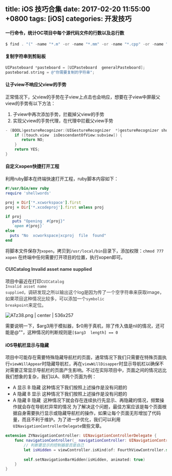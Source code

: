 
title: iOS 技巧合集
date: 2017-02-20 11:55:00 +0800
tags: [iOS]
categories: 开发技巧
---

#### <a name="tf2kgf"></a>一行命令，统计OC项目中每个源代码文件的行数以及总行数
```powershell
$ find . "(" -name "*.m" -or -name "*.mm" -or -name "*.cpp" -or -name "*.h" -or -name "*.rss" ")" -print | xargs wc -l
```

#### <a name="8wricr"></a>复制字符串到剪贴板
```objectivec
UIPasteboard *pasteboard = [UIPasteboard  generalPasteboard];
pasteborad.string = @"你需要复制的字符串";
```

#### <a name="s16fhl"></a>让子view不响应父view的手势
正常情况下，父view的手势在子view上点击也会响应，想要在子view中屏蔽父view的手势有以下方法：
1. 子view中再次添加手势，拦截掉父view的手势
2. 实现父view的手势代理，在代理中拦截父view手势
```objectivec
- (BOOL)gestureRecognizer:(UIGestureRecognizer  *)gestureRecognizer shouldReceiveTouch:(UITouch *)touch {
    if ([touch.view  isDescendantOfView:subview]) {
       return NO;
    }
    return YES;
}
```

#### <a name="nognoh"></a>自定义xopen快捷打开工程
利用ruby脚本在终端快速打开工程，ruby脚本内容如下：
```ruby
#!/usr/bin/env ruby
require 'shellwords'

proj = Dir['*.xcworkspace'].first
proj = Dir['*.xcodeproj'].first unless proj

if proj
   puts "Opening  #{proj}"
   `open #{proj}`
else
  puts "No  xcworkspace|xcproj  file  found"
end
```
将脚本文件保存为`xopen`，拷贝到`/usr/local/bin`目录下，添加权限：`chmod 777 xopen`
在终端中任何需要打开项目的位置，执行xopen即可。

#### <a name="fqw2ll"></a><span data-type="color" style="color:rgb(57, 57, 57)">CUICatalog Invalid asset name supplied</span>
项目中最近在打印<span data-type="color" style="color:rgb(57, 57, 57)"><code>CUICatalog Invalid asset name supplied</code></span><span data-type="color" style="color:rgb(57, 57, 57)">，调研发现之所以输出这个log是因为传了一个空字符串来获取image，如果项目这种情况比较多，可以添加一个</span><span data-type="color" style="color:rgb(57, 57, 57)"><code>symbolic breakpoint</code></span><span data-type="color" style="color:rgb(57, 57, 57)">来定位。</span>


![ATz38.png | center | 536x257](https://cdn.nlark.com/yuque/0/2018/png/183307/1541845301865-3989fad5-4209-460a-8ec8-af444c4a9643.png "")


需要说明一下，\$arg3用于模拟器，\$r0用于真机，除了传入值是nil的情况，还可能是@""，这种情况的判断规则是`[$arg3  length] == 0`

#### <a name="nim5dg"></a>iOS导航栏显示与隐藏
项目中可能存在需要特殊隐藏导航栏的页面，通常情况下我们只需要在特殊页面执行`viewWillAppear`时隐藏导航栏，再在`viewWillDisapper`时显示导航栏以确保不对需要正常显示导航栏的页面产生影响。不过在实际项目中，页面之间的情况远比我们想象的复杂，我们以A、B两个页面为例：
* A 显示 B 隐藏  这种情况下我们按照上述操作是没有问题的
* A 隐藏 B 显示  这种情况下我们按照上述操作是没有问题的
* A 隐藏 B 隐藏  这种情况下就会存在连续执行先显示、再隐藏的情况，频繁操作就会存在导航栏异常的情况
为了解决这个问题，最佳方案应该是每个页面根据自身需要执行显示或隐藏导航栏的操作，如果让每个页面无形增加了代码量，而且不利于维护。为了进一步优化，我们可以利用`UINavigationControllerDelegate`做些文章。
```swift
extension ZYNavigationController: UINavigationControllerDelegate {
    func navigationController(_ navigationController: UINavigationController, willShow viewController: UIViewController, animated: Bool) {
        // 判断要显示的控制器是否是自己
        let isHidden = viewController.isKind(of: FourthViewController.self) || viewController.isKind(of: FirstViewController.self)
        
        self.setNavigationBarHidden(isHidden, animated: true)
    }
}
```


